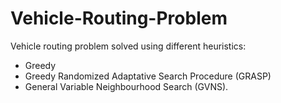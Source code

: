 # Vehicle-Routing-Problem

Vehicle routing problem solved using different heuristics:

-  Greedy
-  Greedy Randomized Adaptative Search Procedure (GRASP)
-  General Variable Neighbourhood Search (GVNS).
